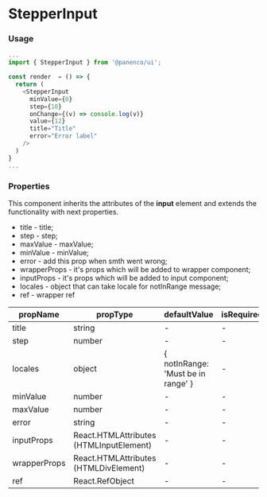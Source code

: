 # StepperInput

### Usage

```js
...
import { StepperInput } from '@panenco/ui';

const render  = () => {
  return (
    <StepperInput
      minValue={0}
      step={10}
      onChange={(v) => console.log(v)}
      value={12}
      title="Title"
      error="Error label"
    />
  )
}
...
```

<!-- STORY -->

### Properties

This component inherits the attributes of the **input** element and extends the functionality with next properties.

- title - title;
- step - step;
- maxValue - maxValue;
- minValue - minValue;
- error - add this prop when smth went wrong;
- wrapperProps - it's props which will be added to wrapper component;
- inputProps - it's props which will be added to input component;
- locales - object that can take locale for notInRange message;
- ref - wrapper ref

| propName     | propType                                | defaultValue                       | isRequired |
| ------------ | --------------------------------------- | ---------------------------------- | ---------- |
| title        | string                                  | -                                  | -          |
| step         | number                                  | -                                  | -          |
| locales      | object                                  | { notInRange: 'Must be in range' } | -          |
| minValue     | number                                  | -                                  | -          |
| maxValue     | number                                  | -                                  | -          |
| error        | string                                  | -                                  | -          |
| inputProps   | React.HTMLAttributes (HTMLInputElement) | -                                  | -          |
| wrapperProps | React.HTMLAttributes (HTMLDivElement)   | -                                  | -          |
| ref          | React.RefObject                         | -                                  | -          |
